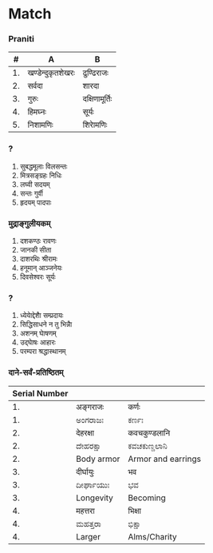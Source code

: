# Match
### Praniti
|#|A|B|
|-|-|-|
|1.|	खण्डेन्दुकृतशेखरः|	ढुण्ढिराजः|
|2.|	सर्वदा|	शारदा|
|3.|	गुरुः	|दक्षिणामूर्तिः|
|4.|	हिमघ्नः	|सूर्यः|
|5.|	निशामणिः	|शिराेमणिः|
### ?
1.	सुबद्धमूलाः	विलसन्तः
2.	मित्रसङ्ग्रहः	निधिः
3.	लघ्वी	सदयम्
4.	सन्तः	गुर्वी
5.	हृदयम्	पादपाः

### मुद्राङ्गुलीयकम्
1.	दशकण्ठः	रावणः
2.	जानकी	सीता
3.	दाशरथिः	श्रीरामः
4.	हनूमान्	आञ्जनेयः
5.	दिवसेश्वरः	सूर्यः

### ?
1.	ध्येयाेद्देशाै	सम्प्रदायः
2.	सिद्धिसाधने	न तु भिन्नाै
3.	अशनम्	घाेषणम्
4.	उद्घाेषः	आहारः
5.	परम्परा	श्रद्धास्थानम्

### दाने-सर्वं-प्रतिष्ठितम्
|Serial Number|||
|-|-|-|
|1.|	अङ्गराजः|	कर्णः|
|1.|	ಅಂಗರಾಜಃ|	ಕರ್ಣಃ|
|2.|	देहरक्षा|	कवचकुण्डलानि|
|2.|	ದೇಹರಕ್ಷಾ|	ಕವಚಕುಣ್ಡಲಾನಿ|
|2.| Body armor| Armor and earrings |
|3.|	दीर्घायुः|	भव|
|3.|	ದೀರ್ಘಾಯುಃ|	ಭವ|
|3.|	Longevity|	Becoming|
|4.|	महत्तरा|	भिक्षा|
|4.|	ಮಹತ್ತರಾ|	ಭಿಕ್ಷಾ|
|4.|	Larger|	Alms/Charity |
